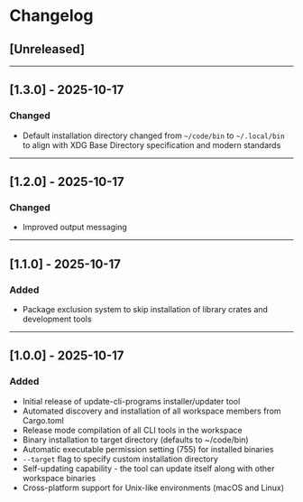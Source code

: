 # Changelog

## [Unreleased]

---

## [1.3.0] - 2025-10-17

### Changed
- Default installation directory changed from `~/code/bin` to `~/.local/bin` to align with XDG Base Directory specification and modern standards

---

## [1.2.0] - 2025-10-17

### Changed
- Improved output messaging

---

## [1.1.0] - 2025-10-17

### Added
- Package exclusion system to skip installation of library crates and development tools

---

## [1.0.0] - 2025-10-17

### Added
- Initial release of update-cli-programs installer/updater tool
- Automated discovery and installation of all workspace members from Cargo.toml
- Release mode compilation of all CLI tools in the workspace
- Binary installation to target directory (defaults to ~/code/bin)
- Automatic executable permission setting (755) for installed binaries
- `--target` flag to specify custom installation directory
- Self-updating capability - the tool can update itself along with other workspace binaries
- Cross-platform support for Unix-like environments (macOS and Linux)
